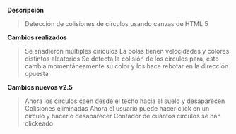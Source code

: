 **Descripción**

> Detección de colisiones de círculos usando canvas de HTML 5

**Cambios realizados**

> Se añadieron múltiples círiculos
> La bolas tienen velocidades y colores distintos aleatorios
> Se detecta la colisión de los círculos para, esto cambia momentáneamente su color y los hace rebotar en la dirección opuesta

**Cambios nuevos v2.5**
> Ahora los círculos caen desde el techo hacia el suelo y desaparecen
> Colisiones eliminadas
> Ahora el usuario puede hacer click en un círculo y hacerlo desaparecer
> Contador de cuántos círculos se han clickeado